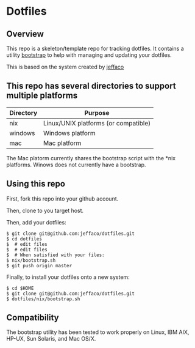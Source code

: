 # Dotfiles

## Overview

This repo is a skeleton/template repo for tracking dotfiles.  It
contains a utility [bootstrap](https://github.com/mhhollomon/dotfiles/blob/master/nix/bootstrap.sh) to
help with managing and updating your dotfiles.

This is based on the system created by [jeffaco](https://github.com/jeffaco/dotfiles)

## This repo has several directories to support multiple platforms

Directory | Purpose
--------- | -------
nix | Linux/UNIX platforms (or compatible)
windows | Windows platform
mac | Mac platform

The Mac platorm currently shares the bootstrap script with the \*nix platforms.
Winows does not currently have a bootstrap.

## Using this repo

First, fork this repo into your github account.

Then, clone to you target host.

Then, add your dotfiles:

    $ git clone git@github.com:jeffaco/dotfiles.git
    $ cd dotfiles
    $  # edit files
    $  # edit files
    $  # When satisfied with your files:
    $ nix/bootstrap.sh
    $ git push origin master

Finally, to install your dotfiles onto a new system:

    $ cd $HOME
    $ git clone git@github.com:jeffaco/dotfiles.git
    $ dotfiles/nix/bootstrap.sh

## Compatibility

The bootstrap utility has been tested to work properly on Linux, IBM
AIX, HP-UX, Sun Solaris, and Mac OS/X.
